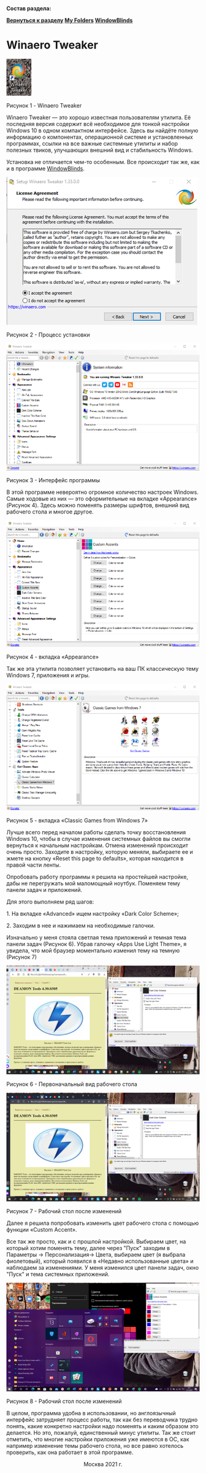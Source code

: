 <!DOCTYPE html PUBLIC"-//W3C//DTD HTML 4.01 Transitional//EN">
<html>
  <head>
    <meta http-equiv="Content-Type" content="text/html; charset=UTF-8" />
    <title>Курсовая работа Симоновой Ксении ИЦТМС 3-2</title>
    <link rel="stylesheet" href="../css.css" />
  </head>
  <body>
  <b>Состав раздела: 
    <p>
    <div class="nav">
      <a href="../Razdel3.md">Вернуться к разделу</a>
      <a href="./MyFolders.md">My Folders</a>
      <a href="./WindowBlinds.md">WindowBlinds</a>
    </div>
	</p>
  </b> 
    <div class="main">
      <h1>Winaero Tweaker</h1>
      <img src="../Медиа/311.png" alt="" srcset="" />
      <p class="pictureText">Рисунок 1 - Winaero Tweaker</p>
      <p>
        Winaero Tweaker — это хорошо известная пользователям утилита. Её последняя версия содержит всё необходимое для тонкой настройки Windows 10 в одном компактном интерфейсе. 
		Здесь вы найдёте полную информацию о компонентах, операционной системе и установленных программах, ссылки на все важные системные утилиты и набор полезных твиков, 
		улучшающих внешний вид и стабильность Windows.
      </p>
	  <p>
        Установка не отличается чем-то особенным. Все происходит так же, как и в программе  <a href="./WindowBlinds.html">WindowBlinds</a>.
      </p>
	  <img src="../Медиа/312.png" alt="" srcset="" />
      <p class="pictureText">Рисунок 2 - Процесс установки</p>
	  <img src="../Медиа/313.png" alt="" srcset="" />
      <p class="pictureText">Рисунок 3 - Интерфейс программы</p>
	  <p>
        В этой программе невероятно огромное количество настроек Windows. Самые ходовые из них — это оформительные на вкладке «Appearance» (Рисунок 4). 
		Здесь можно поменять размеры шрифтов, внешний вид рабочего стола и многое другое. 
      </p>
	  <img src="../Медиа/314.png" alt="" srcset="" />
      <p class="pictureText">Рисунок 4 - вкладка «Appearance»</p>
	  <p>
        Так же эта утилита позволяет установить на ваш ПК классическую тему Windows 7, приложения и игры.  
      </p>
	  <img src="../Медиа/315.png" alt="" srcset="" />
      <p class="pictureText">Рисунок 5 - вкладка «Classic Games from Windows 7»</p>
	  <p>
        Лучше всего перед началом работы сделать точку восстановления Windows 10, чтобы в случае изменения системных файлов вы смогли вернуться к начальным настройкам.
		Отмена изменений происходит очень просто. Заходите в настройку, которую меняли, выбираете ее и жмете на кнопку «Reset this page to defaults», 
		которая находится в правой части ленты. 
      </p>
	  <p>
        Опробовать работу программы я решила на простейшей настройке, дабы не перегружать мой маломощный ноутбук. Поменяем тему панели задач и приложений.
      </p>
	  <p>
        Для этого выполняем ряд шагов: 
      </p>
	  <p>
        1.	На вкладке «Advanced» ищем настройку «Dark Color Scheme»; 
      </p>
	  <p>
        2.	Заходим в нее и нажимаем на необходимые галочки. 
      </p>
	  <p>
        Изначально у меня стояла светлая тема приложений и темная тема панели задач (Рисунок 6). Убрав галочку «Apps Use Light Theme», я увидела, 
		что мой браузер моментально изменил тему на темную (Рисунок 7)
      </p>
	  <img src="../Медиа/316.png" alt="" srcset="" />
      <p class="pictureText">Рисунок 6 - Первоначальный вид рабочего стола</p>
	   <img src="../Медиа/317.png" alt="" srcset="" />
      <p class="pictureText">Рисунок 7 - Рабочий стол после изменений</p>
	  <p>
        Далее я решила попробовать изменить цвет рабочего стола с помощью функции «Custom Accent».
      </p>
	  <p>
        Все так же просто, как и с прошлой настройкой. Выбираем цвет, на который хотим поменять тему, 
		далее через "Пуск" заходим в Параметры -> Персонализация-> Цвета, выбираем цвет (я выбрала фиолетовый), который появился в «Недавно использованные цвета» и 
		наблюдаем за изменениями. У меня изменился цвет панели задач, окно "Пуск" и тема системных приложений. 
      </p>
	  <img src="../Медиа/318.png" alt="" srcset="" />
      <p class="pictureText">Рисунок 8 - Рабочий стол после изменений</p>
	  <p>
        В целом, программа удобна в использовании, но англоязычный интерфейс затрудняет процесс работы, так как без переводчика трудно понять, 
		какие конкретно настройки надо поменять и каким образом это делается. Но это, пожалуй, единственный минус утилиты. Так же стоит отметить, 
		что многие настройки приложения уже имеются в ОС, как например изменение темы рабочего стола, но все равно хотелось проверить, как она работает в этой программе.
      </p>
    </div>
	<div align="center">Москва 2021 г.</div>
  </body>
</html>
